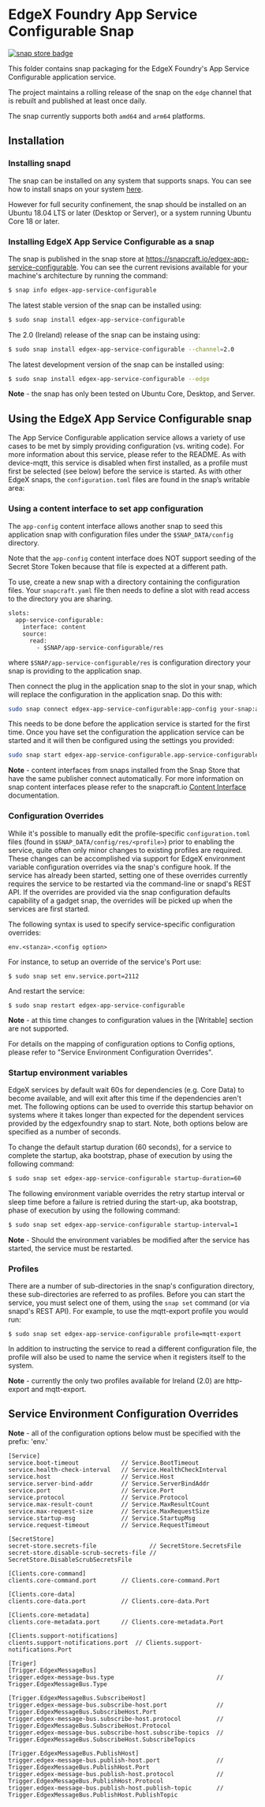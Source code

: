 # EdgeX Foundry App Service Configurable Snap
[![snap store badge](https://raw.githubusercontent.com/snapcore/snap-store-badges/master/EN/%5BEN%5D-snap-store-black-uneditable.png)](https://snapcraft.io/edgex-app-service-configurable)

This folder contains snap packaging for the EdgeX Foundry's App Service Configurable application service.

The project maintains a rolling release of the snap on the `edge` channel that is rebuilt and published at least once daily.

The snap currently supports both `amd64` and `arm64` platforms.

## Installation

### Installing snapd
The snap can be installed on any system that supports snaps. You can see how to install 
snaps on your system [here](https://snapcraft.io/docs/installing-snapd/6735).

However for full security confinement, the snap should be installed on an 
Ubuntu 18.04 LTS or later (Desktop or Server), or a system running Ubuntu Core 18 or later.

### Installing EdgeX App Service Configurable as a snap
The snap is published in the snap store at https://snapcraft.io/edgex-app-service-configurable.
You can see the current revisions available for your machine's architecture by running the command:

```bash
$ snap info edgex-app-service-configurable
```

The latest stable version of the snap can be installed using:

```bash
$ sudo snap install edgex-app-service-configurable
```

The 2.0 (Ireland) release of the snap can be instaing using:

```bash
$ sudo snap install edgex-app-service-configurable --channel=2.0
```

The latest development version of the snap can be installed using:

```bash
$ sudo snap install edgex-app-service-configurable --edge
```

**Note** - the snap has only been tested on Ubuntu Core, Desktop, and Server.

## Using the EdgeX App Service Configurable snap

The App Service Configurable application service allows a variety of use cases to be met by simply providing configuration (vs. writing code). For more information about this service, please refer to the README. As with device-mqtt, this service is disabled when first installed, as a profile must first be selected (see below) before the service is started. As with other EdgeX snaps, the `configuration.toml` files are found in the snap’s writable area:
### Using a content interface to set app configuration

The `app-config` content interface allows another snap to seed this application snap 
with configuration files under the `$SNAP_DATA/config` directory.

Note that the `app-config` content interface does NOT support seeding of the Secret Store Token
because that file is expected at a different path.

To use, create a new snap with a directory containing the configuration files.
Your `snapcraft.yaml` file then needs to define a slot with read access to the directory you are sharing.

```
slots:
  app-service-configurable:
    interface: content
    source:
      read: 
        - $SNAP/app-service-configurable/res
```

where `$SNAP/app-service-configurable/res` is configuration directory your snap is providing to the application snap.

Then connect the plug in the application snap to the slot in your snap, which will replace the configuration in the application snap. Do this with:

```bash
sudo snap connect edgex-app-service-configurable:app-config your-snap:app-service-configurable
```

This needs to be done before the application service is started for the first time. Once you have set the configuration the application service can be started and it will then be configured using the settings you provided:

```bash
sudo snap start edgex-app-service-configurable.app-service-configurable
```

**Note** - content interfaces from snaps installed from the Snap Store that have the same publisher connect automatically. For more information on snap content interfaces please refer to the snapcraft.io [Content Interface](https://snapcraft.io/docs/content-interface) documentation.

### Configuration Overrides
While it's possible to manually edit the profile-specific ```configuration.toml``` files (found in ```$SNAP_DATA/config/res/<profile>```)
prior to enabling the service, quite often only minor changes to existing profiles are required. These changes can be accomplished via
support for EdgeX environment variable configuration overrides via the snap's configure hook. If the service has already been started,
setting one of these overrides currently requires the service to be restarted via the command-line or snapd's REST API. If the overrides
are provided via the snap configuration defaults capability of a gadget snap, the overrides will be picked up when the services are first
started.

The following syntax is used to specify service-specific configuration overrides:

```env.<stanza>.<config option>```

For instance, to setup an override of the service's Port use:

```$ sudo snap set env.service.port=2112```

And restart the service:

```$ sudo snap restart edgex-app-service-configurable```

**Note** - at this time changes to configuration values in the [Writable] section are not supported.

For details on the mapping of configuration options to Config options, please refer to "Service Environment Configuration Overrides".

### Startup environment variables

EdgeX services by default wait 60s for dependencies (e.g. Core Data) to become available, and will exit after this time if the dependencies aren't met. The following options can be used to override this startup behavior on systems where it takes longer than expected for the dependent services provided by the edgexfoundry snap to start. Note, both options below are specified as a number of seconds.
    
To change the default startup duration (60 seconds), for a service to complete the startup, aka bootstrap, phase of execution by using the following command:

```bash
$ sudo snap set edgex-app-service-configurable startup-duration=60
```

The following environment variable overrides the retry startup interval or sleep time before a failure is retried during the start-up, aka bootstrap, phase of execution by using the following command:

```bash
$ sudo snap set edgex-app-service-configurable startup-interval=1
```

**Note** - Should the environment variables be modified after the service has started, the service must be restarted.

### Profiles
There are a number of sub-directories in the snap's configuration directory, these sub-directories are referred to as profiles. Before you can start the service, you must select one of them, using the `snap set` command (or via snapd's REST API). For example, to use the mqtt-export profile you would run:

```
$ sudo snap set edgex-app-service-configurable profile=mqtt-export
```

In addition to instructing the service to read a different configuration file, the profile will also be used to name the service when it registers itself to the system.

**Note** - currently the only two profiles available for Ireland (2.0) are http-export and mqtt-export.

## Service Environment Configuration Overrides
**Note** - all of the configuration options below must be specified with the prefix: 'env.'

```
[Service]
service.boot-timeout            // Service.BootTimeout
service.health-check-interval   // Service.HealthCheckInterval
service.host                    // Service.Host
service.server-bind-addr        // Service.ServerBindAddr
service.port                    // Service.Port
service.protocol                // Service.Protocol
service.max-result-count        // Service.MaxResultCount
service.max-request-size        // Service.MaxRequestSize
service.startup-msg             // Service.StartupMsg
service.request-timeout         // Service.RequestTimeout

[SecretStore]
secret-store.secrets-file               // SecretStore.SecretsFile
secret-store.disable-scrub-secrets-file // SecretStore.DisableScrubSecretsFile

[Clients.core-command]
clients.core-command.port       // Clients.core-command.Port

[Clients.core-data]
clients.core-data.port          // Clients.core-data.Port

[Clients.core-metadata]
clients.core-metadata.port      // Clients.core-metadata.Port

[Clients.support-notifications]
clients.support-notifications.port  // Clients.support-notifications.Port

[Triger]
[Trigger.EdgexMessageBus]
trigger.edgex-message-bus.type                             // Trigger.EdgexMessageBus.Type

[Trigger.EdgexMessageBus.SubscribeHost]
trigger.edgex-message-bus.subscribe-host.port              // Trigger.EdgexMessageBus.SubscribeHost.Port
trigger.edgex-message-bus.subscribe-host.protocol          // Trigger.EdgexMessageBus.SubscribeHost.Protocol
trigger.edgex-message-bus.subscribe-host.subscribe-topics  // Trigger.EdgexMessageBus.SubscribeHost.SubscribeTopics

[Trigger.EdgexMessageBus.PublishHost]
trigger.edgex-message-bus.publish-host.port                // Trigger.EdgexMessageBus.PublishHost.Port
trigger.edgex-message-bus.publish-host.protocol            // Trigger.EdgexMessageBus.PublishHost.Protocol
trigger.edgex-message-bus.publish-host.publish-topic       // Trigger.EdgexMessageBus.PublishHost.PublishTopic
```
